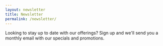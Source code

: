 ```yaml
---
layout: newsletter
title: Newsletter
permalink: /newsletter/
---
```


Looking to stay up to date with our offerings? Sign up and we'll send you a monthly email with our specials and promotions.